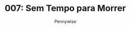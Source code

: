 ---
layout: post
author: Pennywise
category: Filmes
post_date: 2022-04-15
post_modified: 2022-04-15
title: '007: Sem Tempo para Morrer'
description: 'Bond deixou o serviço ativo e está desfrutando de uma vida tranquila na Jamaica. Sua paz é interrompida quando o seu velho amigo Felix Leiter, da CIA, aparece pedindo sua ajuda. A missão de resgatar um cientista sequestrado acaba sendo muito mais difícil do que o esperado, deixando Bond no caminho de um vilão misterioso e armado com uma nova tecnologia perigosa.'
poster_path: /iOPXG7q6ZqxSFp2iSY2CvgeRXyC.jpg
tmdb_id: 370172
imdb_id: tt2382320
runtime: 163
release_date: 2021
genres:
  - Aventura
  - Ação
  - Thriller
casts:
  - Daniel Craig
  - Léa Seydoux
  - Rami Malek
  - Lashana Lynch
  - Ralph Fiennes
  - Ben Whishaw
crews:
  - Cary Joji Fukunaga
trailer: oCIcXoptu2E
certification: 14
adult: false
vote_average: 7.5
vote_count: 3842
qualitys:
  - 1080p
  - 720p
audios:
  - Dual Áudio
  - Português
  - Inglês
extensions:
  - mkv
  - mp4
---